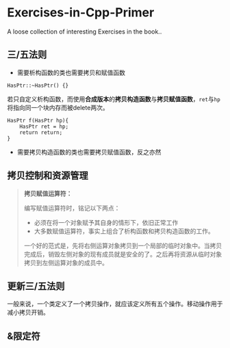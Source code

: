 # Exercises-in-Cpp-Primer
A loose collection of interesting Exercises in the book..

## 三/五法则
- 需要析构函数的类也需要拷贝和赋值函数

```
HasPtr::~HasPtr() {}
```
若只自定义析构函数，而使用**合成版本**的**拷贝构造函数**与**拷贝赋值函数**，`ret`与`hp`将指向同一个块内存而被delete两次。

```
HasPtr f(HasPtr hp){
    HasPtr ret = hp;
    return return;
}
```
- 需要拷贝构造函数的类也需要拷贝赋值函数，反之亦然

## 拷贝控制和资源管理
> **拷贝赋值运算符：**
> 
> 编写赋值运算符时，铭记以下两点：
> - 必须在将一个对象赋予其自身的情形下，依旧正常工作
> - 大多数赋值运算符，事实上组合了析构函数和拷贝构造函数的工作。
> 
> 一个好的范式是，先将右侧运算对象拷贝到一个局部的临时对象中。当拷贝完成后，销毁左侧对象的现有成员就是安全的了。之后再将资源从临时对象拷贝到左侧运算对象的成员中。

## 更新三/五法则
一般来说，一个类定义了一个拷贝操作，就应该定义所有五个操作。移动操作用于减小拷贝开销。

## &限定符